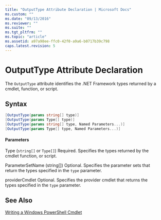 ```yaml
---
title: "OutputType Attribute Declaration | Microsoft Docs"
ms.custom: ""
ms.date: "09/13/2016"
ms.reviewer: ""
ms.suite: ""
ms.tgt_pltfrm: ""
ms.topic: "article"
ms.assetid: a97a98ee-ffc0-42f0-a9a6-b0717b39c798
caps.latest.revision: 5
---
```

# OutputType Attribute Declaration

The `OutputType` attribute identifies the .NET Framework types returned by a cmdlet, function, or script.

## Syntax

```csharp
[OutputType(params string[] type)]
[OutputType(params Type[] type)]
[OutputType(params string[] type, Named Parameters...)]
[OutputType(params Type[] type, Named Parameters...)]
```

#### Parameters

Type (`string[]` or `Type[]`)
Required. Specifies the types returned by the cmdlet function, or script.

ParameterSetName (string[])
Optional. Specifies the parameter sets that return the types specified in the `type` parameter.

providerCmdlet
Optional. Specifies the provider cmdlet that returns the types specified in the `type` parameter.

## See Also

[Writing a Windows PowerShell Cmdlet](./writing-a-windows-powershell-cmdlet.md)
